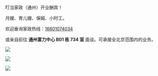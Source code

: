 叮当家政（通州）开业酬宾！

月嫂、育儿嫂、保姆、小时工。

欢迎垂询家政热线：[16601074034](tel:16601074034)

或亲自前往 **通州富力中心 B01 栋 734 室** 面谈。可承接全北京范围内的业务。

![](/assets/news/WechatIMG25.jpeg)

![](/assets/news/WechatIMG26.jpeg)

![](/assets/news/WechatIMG27.jpeg)
